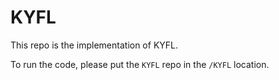 # KYFL

This repo is the implementation of KYFL. 

To run the code, please put the `KYFL` repo in the `/KYFL` location. 


